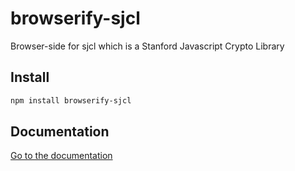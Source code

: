 # browserify-sjcl
Browser-side for sjcl which is a Stanford Javascript Crypto Library


## Install

```bash
npm install browserify-sjcl
``` 


## Documentation

[Go to the documentation](https://www.npmjs.com/package/sjcl)
